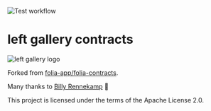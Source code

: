 ![Test workflow](https://github.com/left-gallery/contracts/actions/workflows/node.yml/badge.svg)

# left gallery contracts

![left gallery logo](https://left.gallery/icon.png)

Forked from [folia-app/folia-contracts](https://github.com/folia-app/folia-contracts).

Many thanks to [Billy Rennekamp](https://github.com/okwme) 💚

This project is licensed under the terms of the Apache License 2.0.
